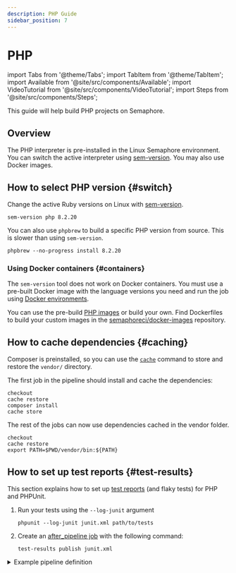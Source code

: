 ```yaml
---
description: PHP Guide
sidebar_position: 7
---
```


# PHP

import Tabs from '@theme/Tabs';
import TabItem from '@theme/TabItem';
import Available from '@site/src/components/Available';
import VideoTutorial from '@site/src/components/VideoTutorial';
import Steps from '@site/src/components/Steps';

This guide will help build PHP projects on Semaphore.

## Overview

The PHP interpreter is pre-installed in the Linux Semaphore environment. You can switch the active interpreter using [sem-version](../../reference/toolbox#sem-version). You may also use Docker images.

## How to select PHP version {#switch}

Change the active Ruby versions on Linux with [sem-version](../../reference/toolbox#sem-version).

```shell
sem-version php 8.2.20
```

You can also use `phpbrew` to build a specific PHP version from source. This is slower than using `sem-version`.

```shell
phpbrew --no-progress install 8.2.20
```

### Using Docker containers {#containers}

The `sem-version` tool does not work on Docker containers. You must use a pre-built Docker image with the language versions you need and run the job using [Docker environments](../../using-semaphore/pipelines#docker-environments).

You can use the pre-build [PHP images](../../using-semaphore/optimization/container-registry#php) or build your own. Find Dockerfiles to build your custom images in the [semaphoreci/docker-images](https://github.com/semaphoreci/docker-images) repository.

## How to cache dependencies {#caching}

Composer is preinstalled, so you can use the [`cache`](../../reference/toolbox#cache) command to store and restore the `vendor/` directory.

The first job in the pipeline should install and cache the dependencies:

```shell
checkout
cache restore
composer install
cache store
```

The rest of the jobs can now use dependencies cached in the vendor folder.

```shell
checkout
cache restore
export PATH=$PWD/vendor/bin:${PATH}
```

## How to set up test reports {#test-results}

This section explains how to set up [test reports](../../using-semaphore/tests/test-reports) (and flaky tests) for PHP and PHPUnit.

<Steps>

1. Run your tests using the `--log-junit` argument

    ```shell
    phpunit --log-junit junit.xml path/to/tests
    ```

2. Create an [after_pipeline job](../../using-semaphore/pipelines#after-pipeline-job) with the following command:

    ```shell
    test-results publish junit.xml
    ```

</Steps>

<details>
<summary>Example pipeline definition</summary>
<div>

```yaml title="Using test reports on PHP"
- name: Tests
  task:
    prologue:
      commands:
        - checkout
        - cache restore
        - composer install
        - cache store

    job:
      name: "Tests"
      commands:
        - checkout
        - cache restore
        - export "PATH=./vendor/bin:${PATH}"
        - phpunit --log-junit junit.xml tests/*.php

    epilogue:
      always:
        commands:
          - test-results publish junit.xml
```

</div>
</details>




